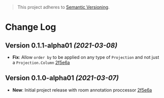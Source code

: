 > This project adheres to [Semantic Versioning](http://semver.org/).

Change Log
==========

Version 0.1.1-alpha01 *(2021-03-08)*
----------------------------

- **Fix**: Allow `order by` to be applied on any type of `Projection` and not just a `Projection.Column` [2f5e6a](https://github.com/AniTrend/support-query-builder/commit/2f5e6a9814f50545a555da6d5fbab5dd18101f97)

Version 0.1.0-alpha01 *(2021-03-07)*
----------------------------

- **New**: Initial project release with room annotation proccessor [2f5e6a](https://github.com/AniTrend/support-query-builder/commit/2f5e6a9814f50545a555da6d5fbab5dd18101f97)